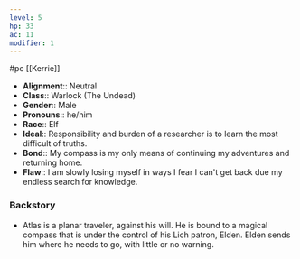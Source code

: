 ```yaml
---
level: 5
hp: 33
ac: 11
modifier: 1
---
```

 #pc [[Kerrie]]

* **Alignment**:: Neutral
* **Class**:: Warlock (The Undead)
* **Gender**:: Male
* **Pronouns**:: he/him
* **Race**:: Elf
* **Ideal**:: Responsibility and burden of a researcher is to learn the most difficult of truths.
* **Bond**:: My compass is my only means of continuing my adventures and returning home.
* **Flaw**:: I am slowly losing myself in ways I fear I can't get back due my endless search for knowledge.

### Backstory

* Atlas is a planar traveler, against his will. He is bound to a magical compass that is under the control of his Lich patron, Elden. Elden sends him where he needs to go, with little or no warning.
